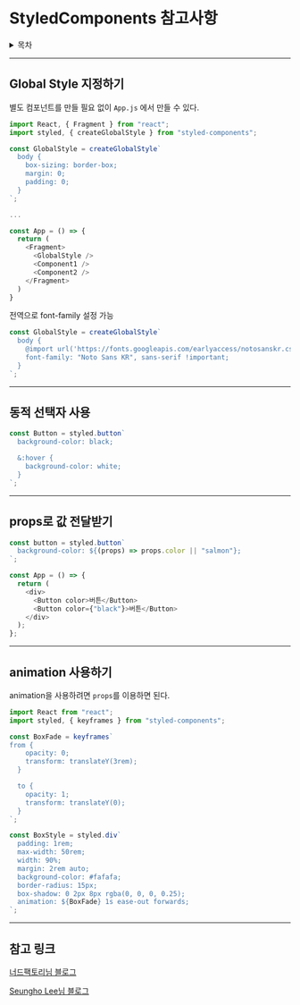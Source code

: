 # StyledComponents 참고사항

<details>
<summary>목차</summary>

- [Global Style 지정하기](#Global-Style-지정하기)

- [동적 선택자 사용](#동적-선택자-사용)

- [props로 값 전달받기](#props로-값-전달받기)

- [animation 사용하기](#animation-사용하기)

</details>

---

## Global Style 지정하기

별도 컴포넌트를 만들 필요 없이 `App.js` 에서 만들 수 있다.

```js
import React, { Fragment } from "react";
import styled, { createGlobalStyle } from "styled-components";

const GlobalStyle = createGlobalStyle`
  body {
    box-sizing: border-box;
    margin: 0;
    padding: 0;
  }
`;

...

const App = () => {
  return (
    <Fragment>
      <GlobalStyle />
      <Component1 />
      <Component2 />
    </Fragment>
  )
}
```

전역으로 font-family 설정 가능

```js
const GlobalStyle = createGlobalStyle`
  body {
    @import url('https://fonts.googleapis.com/earlyaccess/notosanskr.css');
    font-family: "Noto Sans KR", sans-serif !important;
  }
`;
```

---

## 동적 선택자 사용

```js
const Button = styled.button`
  background-color: black;

  &:hover {
    background-color: white;
  }
`;
```

---

## props로 값 전달받기

```js
const button = styled.button`
  background-color: ${(props) => props.color || "salmon"};
`;

const App = () => {
  return (
    <div>
      <Button color>버튼</Button>
      <Button color={"black"}>버튼</Button>
    </div>
  );
};
```

---

## animation 사용하기

animation을 사용하려면 `props`를 이용하면 된다.

```js
import React from "react";
import styled, { keyframes } from "styled-components";

const BoxFade = keyframes`
from {
    opacity: 0;
    transform: translateY(3rem);
  }

  to {
    opacity: 1;
    transform: translateY(0);
  }
`;

const BoxStyle = styled.div`
  padding: 1rem;
  max-width: 50rem;
  width: 90%;
  margin: 2rem auto;
  background-color: #fafafa;
  border-radius: 15px;
  box-shadow: 0 2px 8px rgba(0, 0, 0, 0.25);
  animation: ${BoxFade} 1s ease-out forwards;
`;
```

---

## 참고 링크

[너드팩토리님 블로그](https://blog.nerdfactory.ai/2019/10/25/react-styled-components.html)

[Seungho Lee님 블로그](https://medium.com/@shlee1353)
